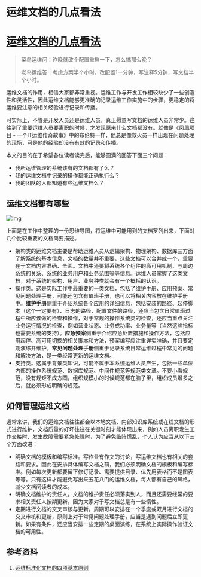 # 运维文档的几点看法

#                  [     运维文档的几点看法         ](https://www.cnblogs.com/cocowool/p/ops_docs.html)             

> 菜鸟运维问：昨晚就改个配置重启一下，怎么搞那么晚？
>
> 老鸟运维答：考虑方案半个小时，改配置1一分钟，写注释5分钟，写文档半个小时。

运维文档的作用，相信大家都非常重视。运维工作与开发工作相较缺少了一些创造性和灵活性，因此运维文档能够更准确的记录运维工作实施中的步骤，更稳定的将运维要注意的相关经验进行记录和传播。

可实际上，不管是开发人员还是运维人员，真正愿意写文档的运维人员非常少。往往到了重要运维人员要离职的时候，才发现原来什么文档都没有。就像是《凤凰项目 - 一个IT运维传奇故事》中的布伦特一样，他总是像救火员一样出现在问题处理的现场，可是他的经验却没有有效的记录和传播。

本文的目的在于希望各位读者读完后，能够圆满的回答下面三个问题：

- 我所运维管理的系统该有的文档都有了么？
- 我的运维文档中记录的操作都能正确执行么？
- 我的团队的人都知道有些运维文档么？

## 运维文档都有哪些

![img](https://img2020.cnblogs.com/blog/39469/202107/39469-20210711174527148-1225936675.png)

上面是在工作中整理的一份思维导图，将运维中可能用到的文档罗列出来，下面对几个比较重要的文档简要描述。

- 架构类的运维文档主要是帮助运维人员从逻辑架构、物理架构、数据库三方面了解系统的基本信息，文档的数量并不重要，这些文档可以合并成一个，重要在于文档内容准确、全面。文档中还要将系统各个组件的高可用机制、与周边系统的关系、系统的业务用户和业务范围等等信息。运维人员掌握了这类文档，对于系统的架构、用户、业务种类就会有一个概括的认识。
- 操作类。这是实际工作中最重要的一类文档，包括了维护手册、应用预案、常见问题处理手册，可能还包含有值班手册，也可以将相关内容放在维护手册中。**维护手册**侧重于介绍系统各个应用的详细信息，包括安装的路径、起停脚本（这个一定要有）、日志的路径、配置文件的路径，还应当包含日常值班过程中所应该做的检查和操作，对于常规的操作系统类的检查，还应当重点关注业务运行情况的检查，例如营业状态、业务成功率、业务量等（当然这些指标也需要系统的支持）。**应急预案**侧重于介绍应急处置措施和操作方法，包括应用起停、高可用切换的相关脚本和方法，预案编写应注重详实准确，并且要定期演练并维护。**常见问题处理手册**侧重于记录系统日常运维过程中常见的问题和解决方法，是一类经常更新的运维文档。
- 支持类。这属于背景类知识，可能不属于本系统运维人员产生，包括一些单位内部的操作系统规范、数据库规范、中间件规范等规范类文章。不要小看规范，没有规矩不成方圆，组织规模小的时候规范都在脑子里，组织成员增多之后，就必须形成明确的规范。

## 如何管理运维文档

通常来讲，我们的运维文档往往都会以本地文档、内部知识库系统或在线文档的形式进行维护，文档质量的好坏往往在关键时刻才能体现出来，例如人员离职发生工作交接时、发生故障需要紧急处理时，为了避免临阵慌乱，个人认为应当从以下三个方面改进：

- 明确文档的模板和编写标准。写作业有作文的讨论，写运维文档也有相关的套路和要求。因此在安排具体编写文档之前，我们必须明确文档的模板和编写标准。例如每次更新都要留下修订记录、需要提供目录、优先用表格而不是图表等等。只有这样才能避免写出来五花八门的运维文档，每人都有自己的风格，减少文档阅读者的成本。
- 明确文档维护的责任人。文档的维护责任必须落实到人，而且还需要经常的要求相关责任人按期更新，因为大家对于写文档总是有一些惰性。
- 定期进行文档的交叉审核与更新。周期可以安排在一个季度或双月进行文档的交叉审核和更新，原则上对于常见问题处理手册，应当是遇到问题后立即更新。如果有条件，还应当安排一些定期的桌面演练，在系统上实际操作验证文档的可用性。

## 参考资料

1. [运维标准化文档的四项基本原则](http://dc.idcquan.com/ywgl/76068.shtml)
